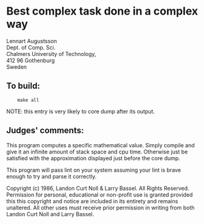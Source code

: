 # Best complex task done in a complex way

Lennart Augustsson  
Dept. of Comp. Sci.  
Chalmers University of Technology,  
412 96 Gothenburg  
Sweden  

## To build:

        make all

NOTE: this entry is very likely to core dump after its output.

## Judges' comments:

This program computes a specific mathematical value.  Simply compile
and give it an infinite amount of stack space and cpu time.  Otherwise
just be satisfied with the approximation displayed just before the core
dump.

This program will pass lint on your system assuming your lint is brave
enough to try and parse it correctly.

Copyright (c) 1986, Landon Curt Noll & Larry Bassel.
All Rights Reserved.  Permission for personal, educational or non-profit use is
granted provided this this copyright and notice are included in its entirety
and remains unaltered.  All other uses must receive prior permission in writing
from both Landon Curt Noll and Larry Bassel.
